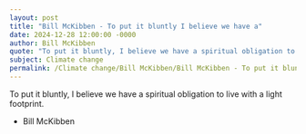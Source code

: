 ```yaml
---
layout: post
title: "Bill McKibben - To put it bluntly I believe we have a"
date: 2024-12-28 12:00:00 -0000
author: Bill McKibben
quote: "To put it bluntly, I believe we have a spiritual obligation to live with a light footprint."
subject: Climate change
permalink: /Climate change/Bill McKibben/Bill McKibben - To put it bluntly I believe we have a
---
```


To put it bluntly, I believe we have a spiritual obligation to live with a light footprint.

- Bill McKibben
